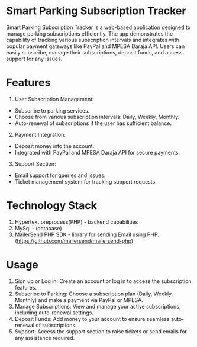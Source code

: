 # Smart Parking Subscription Tracker
Smart Parking Subscription Tracker is a web-based application designed to manage parking subscriptions efficiently. The app demonstrates the capability of tracking various subscription intervals and integrates with popular payment gateways like PayPal and MPESA Daraja API. Users can easily subscribe, manage their subscriptions, deposit funds, and access support for any issues.

# Features
1. User Subscription Management:
* Subscribe to parking services.
* Choose from various subscription intervals: Daily, Weekly, Monthly.
* Auto-renewal of subscriptions if the user has sufficient balance.
  
2. Payment Integration:
* Deposit money into the account.
* Integrated with PayPal and MPESA Daraja API for secure payments.
  
3. Support Section:
* Email support for queries and issues.
* Ticket management system for tracking support requests.


# Technology Stack
1. Hypertext preprocess(PHP) - backend capabilities
2. MySql - (database)
3. MailerSend PHP SDK - library for sending Email using PHP.(https://github.com/mailersend/mailersend-php)

# Usage
1. Sign up or Log in: Create an account or log in to access the subscription features.
2. Subscribe to Parking: Choose a subscription plan (Daily, Weekly, Monthly) and make a payment via PayPal or MPESA.
3. Manage Subscriptions: View and manage your active subscriptions, including auto-renewal settings.
4. Deposit Funds: Add money to your account to ensure seamless auto-renewal of subscriptions.
5. Support: Access the support section to raise tickets or send emails for any assistance required.
